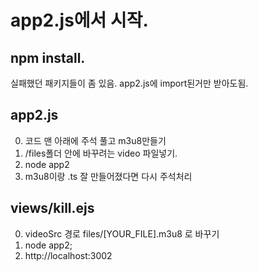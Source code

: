 
# app2.js에서 시작. 

## npm install.
실패했던 패키지들이 좀 있음. app2.js에 import된거만 받아도됨. 

## app2.js 
0. 코드 맨 아래에 주석 풀고 m3u8만들기
1. /files폴더 안에 바꾸려는 video 파일넣기. 
2. node app2
3. m3u8이랑 .ts 잘 만들어졌다면 다시 주석처리

## views/kill.ejs
0. videoSrc 경로 files/[YOUR_FILE].m3u8 로 바꾸기
1. node app2;
2. http://localhost:3002 



